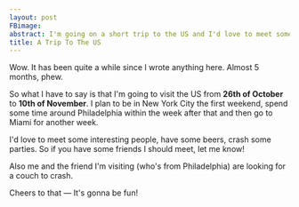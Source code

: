 ```yaml
---
layout: post
FBimage:
abstract: I'm going on a short trip to the US and I'd love to meet some fun people!
title: A Trip To The US
---
```

Wow. It has been quite a while since I wrote anything here. Almost 5 months, phew.

So what I have to say is that I'm going to visit the US from **26th
of October** to **10th of November**. I plan to be in New York City the first
weekend, spend some time around Philadelphia within the week after that and
then go to Miami for another week.

I'd love to meet some interesting people, have some beers, crash some parties.
So if you have some friends I should meet, let me know!

Also me and the friend I'm visiting (who's from Philadelphia) are looking for
a couch to crash.

Cheers to that — It's gonna be fun!
